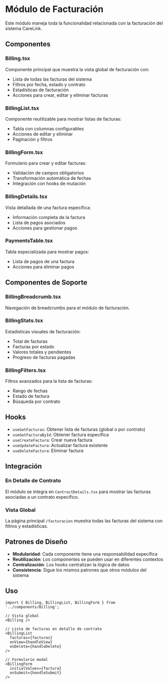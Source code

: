 # Módulo de Facturación

Este módulo maneja toda la funcionalidad relacionada con la facturación del sistema CareLink.

## Componentes

### Billing.tsx

Componente principal que muestra la vista global de facturación con:

- Lista de todas las facturas del sistema
- Filtros por fecha, estado y contrato
- Estadísticas de facturación
- Acciones para crear, editar y eliminar facturas

### BillingList.tsx

Componente reutilizable para mostrar listas de facturas:

- Tabla con columnas configurables
- Acciones de editar y eliminar
- Paginación y filtros

### BillingForm.tsx

Formulario para crear y editar facturas:

- Validación de campos obligatorios
- Transformación automática de fechas
- Integración con hooks de mutación

### BillingDetails.tsx

Vista detallada de una factura específica:

- Información completa de la factura
- Lista de pagos asociados
- Acciones para gestionar pagos

### PaymentsTable.tsx

Tabla especializada para mostrar pagos:

- Lista de pagos de una factura
- Acciones para eliminar pagos

## Componentes de Soporte

### BillingBreadcrumb.tsx

Navegación de breadcrumbs para el módulo de facturación.

### BillingStats.tsx

Estadísticas visuales de facturación:

- Total de facturas
- Facturas por estado
- Valores totales y pendientes
- Progreso de facturas pagadas

### BillingFilters.tsx

Filtros avanzados para la lista de facturas:

- Rango de fechas
- Estado de factura
- Búsqueda por contrato

## Hooks

- `useGetFacturas`: Obtener lista de facturas (global o por contrato)
- `useGetFacturaById`: Obtener factura específica
- `useCreateFactura`: Crear nueva factura
- `useUpdateFactura`: Actualizar factura existente
- `useDeleteFactura`: Eliminar factura

## Integración

### En Detalle de Contrato

El módulo se integra en `ContractDetails.tsx` para mostrar las facturas asociadas a un contrato específico.

### Vista Global

La página principal `/facturacion` muestra todas las facturas del sistema con filtros y estadísticas.

## Patrones de Diseño

- **Modularidad**: Cada componente tiene una responsabilidad específica
- **Reutilización**: Los componentes se pueden usar en diferentes contextos
- **Centralización**: Los hooks centralizan la lógica de datos
- **Consistencia**: Sigue los mismos patrones que otros módulos del sistema

## Uso

```tsx
import { Billing, BillingList, BillingForm } from '../components/Billing';

// Vista global
<Billing />

// Lista de facturas en detalle de contrato
<BillingList
  facturas={facturas}
  onView={handleView}
  onDelete={handleDelete}
/>

// Formulario modal
<BillingForm
  initialValues={factura}
  onSubmit={handleSubmit}
/>
```

